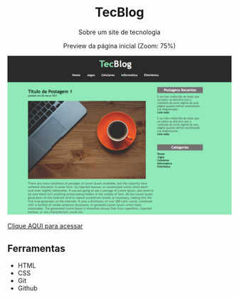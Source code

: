 <h1 align="center"> TecBlog </h1>

<p align="center">Sobre um site de tecnologia</p>

<p align="center">Preview da página inicial (Zoom: 75%)</p>
<img src="./imagens/TecBlog-Preview.png">

[Clique AQUI para acessar](https://nepht022.github.io/Wetyc/)

## Ferramentas

- HTML
- CSS
- Git
- Github
